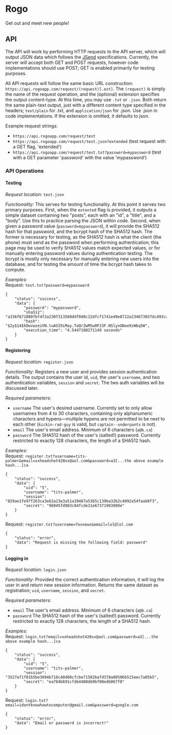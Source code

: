 Rogo
====

Get out and meet new people!


API
----
The API will work by performing HTTP requests to the API server, which will output JSON data which follows the [JSend](http://labs.omniti.com/labs/jsend) specifications. Currently, the server will accept both GET and POST requests, however code implementations should use POST; GET is enabled primarily for testing purposes.

All API requests will follow the same basic URL construction: `https://api.rogoapp.com/request/(request)[.ext]`. The `(request)` is simply the name of the request operation, and the (optional) extension specifies the output content-type. At this time, you may use `.txt` or `.json`. Both return the same plain-text output, just with a different content type specified in the headers; `text/plain` for .txt, and `application/json` for .json. Use .json in code implementations. If the extension is omitted, it defaults to json. 

Example request strings:
* `https://api.rogoapp.com/request/test`
* `https://api.rogoapp.com/request/test.json?extended` (test request with a GET flag, 'extended')
* `https://api.rogoapp.com/request/test.txt?password=mypassword` (test with a GET parameter 'password' with the value 'mypassword')

### API Operations
#### Testing
*Request location:* `test.json`

*Functionality:* This serves for testing functionality. At this point it serves two primary purposes. First, when the `extented` flag is provided, it outputs a simple dataset containing two "posts", each with an "id", a "title", and a "body". Use this to practice parsing the JSON within code. Second, when given a password value (`password=mypassword`), it will provide the SHA512 hash for that password, and the bcrypt hash of the SHA512 hash. The former is necessary for testing, as the SHA512 hash is what the client (the phone) must send as the password when performing authentication; this page may be used to verify SHA512 values match expected values, or for manually entering password values during authentication testing. The bcrypt is mostly only necessary for manually entering new users into the database, and for testing the amount of time the bcrypt hash takes to compute.

*Examples:*  
Request: `test.txt?password=mypassword`

    {
        "status": "success",
        "data": {
            "password": "mypassword",
            "sha512": "a336f671080fbf4f2a230f313560ddf0d0c12dfcf1741e49e8722a234673037dc493caa8d291d8025f71089d63cea809cc8ae53e5b17054806837dbe4099c4ca",
            "hash": "$2y$14$kDwvwzeiVN.tuASI9iMay.ToQrZwMSw0PJ3F.NSlyxGNoe9zWbq5W",
            "execution_time": "4.5447180271149 seconds"
        }
    }   

#### Registering
*Request location:* `register.json`

*Functionality:* Registers a new user and provides session authentication details. The output contains the user id, `uid`, the user's `username`, and two authentication variables, `session` and `secret`. The two auth variables will be discussed later. 

*Required parameters:*
* `username` The user's desired username. Currently set to only allow usernames from 4 to 30 characters, containing only alphanumeric characters and hypens—multiple hypens are not permitted to be next to each other (`kickin-rad-guy` is valid, but `captain--underpants` is not).
* `email` The user's email address. Minimum of 6 characters (`a@b.ca`)
* `password` The SHA512 hash of the user's (salted!) password. Currently restricted to exactly 128 characters, the length of a SHA512 hash. 

*Examples:*  
Request: `register.txt?username=tits-palmer&email=xxheadshot420xx@aol.com&password=a3[...the above example hash...]ca`

    {
        "status": "success",
        "data": {
            "uid": "5",
            "username": "tits-palmer",
            "session": "829ae1fe97f263ca3e62a23e3a51a39487a5365c139ba32b2c4092a54faab8f3",
            "secret": "96045fd903c84fcde31e67371903809e"
        }
    }

Request: `register.txt?username=foxnews&email=lol@lol.com`

    {
        "status": "error",
        "data": "Request is missing the following field: password"
    }

#### Logging in
*Request location:* `login.json`

*Functionality:* Provided the correct authentication information, it will log the user in and return new session information. Returns the same dataset as registration; `uid`, `username`, `session`, and `secret`. 

*Required parameters:*
* `email` The user's email address. Minimum of 6 characters (`a@b.ca`)
* `password` The SHA512 hash of the user's (salted!) password. Currently restricted to exactly 128 characters, the length of a SHA512 hash. 

*Examples:*  
Request: `login.txt?email=xxheadshot420xx@aol.com&password=a3[...the above example hash...]ca`

    {
        "status": "success",
        "data": {
            "uid": "5",
            "username": "tits-palmer",
            "session": "3527af1f01b5be3094b718c40d08cfcbe71582bafd378a80506b515eec7a05b5",
            "secret": "ea784b691cfdb4480db9bf08edb067f0"
        }
    }

Request: `login.txt?email=idontknowhowtocomputer@gmail.com&password=google.com`

    {
        "status": "error",
        "data": "Email or password is incorrect!"
    }